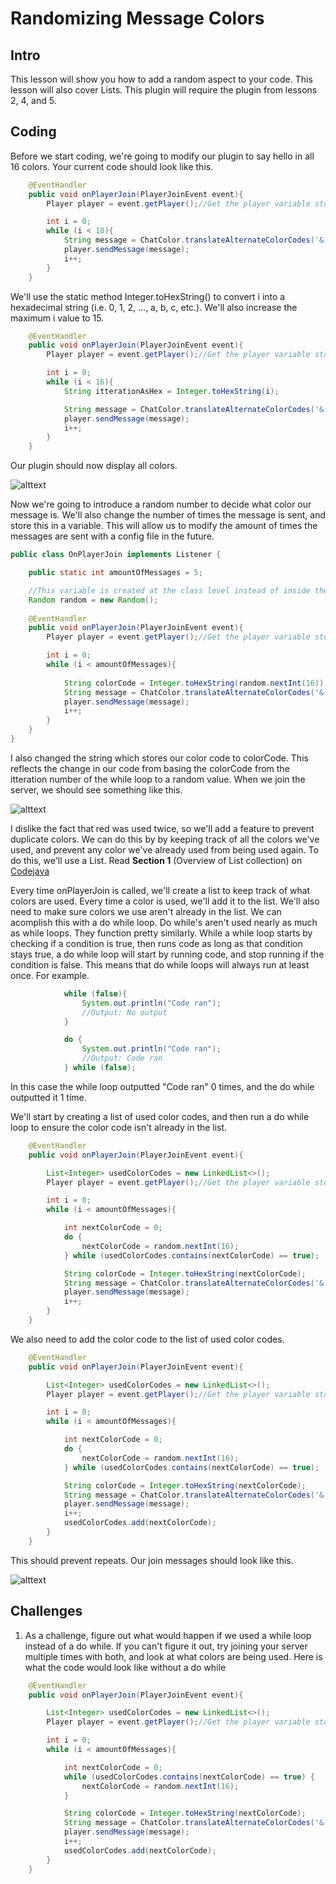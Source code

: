 # Randomizing Message Colors
## Intro
This lesson will show you how to add a random aspect to your code. This lesson will also cover Lists. This plugin will require the plugin from lessons 2, 4, and 5.

## Coding
Before we start coding, we're going to modify our plugin to say hello in all 16 colors. Your current code should look like this.
```java
    @EventHandler
    public void onPlayerJoin(PlayerJoinEvent event){
        Player player = event.getPlayer();//Get the player variable stored inside our event

        int i = 0;
        while (i < 10){
            String message = ChatColor.translateAlternateColorCodes('&',"&" + i + "Hello " + player.getName());
            player.sendMessage(message);
            i++;
        }
    }
```

We'll use the static method Integer.toHexString() to convert i into a hexadecimal string (i.e. 0, 1, 2, ..., a, b, c, etc.). We'll also increase the maximum i value to 15.

```java
    @EventHandler
    public void onPlayerJoin(PlayerJoinEvent event){
        Player player = event.getPlayer();//Get the player variable stored inside our event

        int i = 0;
        while (i < 16){
            String itterationAsHex = Integer.toHexString(i);

            String message = ChatColor.translateAlternateColorCodes('&',"&" + itterationAsHex + "Hello " + player.getName());
            player.sendMessage(message);
            i++;
        }
    }
```

Our plugin should now display all colors.

![alttext](https://github.com/Exeton/SpigotTutorial/blob/master/LessonPictures/Lesson4-6/Lesson6%20All%20colors.PNG)

Now we're going to introduce a random number to decide what color our message is. We'll also change the number of times the message is sent, and store this in a variable. This will allow us to modify the amount of times the messages are sent with a config file in the future.

```java
public class OnPlayerJoin implements Listener {

    public static int amountOfMessages = 5;

    //This variable is created at the class level instead of inside the method because we don't need to make a new random every time a player joins.
    Random random = new Random(); 
    
    @EventHandler
    public void onPlayerJoin(PlayerJoinEvent event){
        Player player = event.getPlayer();//Get the player variable stored inside our event

        int i = 0;
        while (i < amountOfMessages){
            
            String colorCode = Integer.toHexString(random.nextInt(16));
            String message = ChatColor.translateAlternateColorCodes('&',"&" + colorCode + "Hello " + player.getName());
            player.sendMessage(message);
            i++;
        }
    }
}
```

I also changed the string which stores our color code to colorCode. This reflects the change in our code from basing the colorCode from the itteration number of the while loop to a random value.
When we join the server, we should see something like this.

![alttext](https://github.com/Exeton/SpigotTutorial/blob/master/LessonPictures/Lesson4-6/Lesson%206%20Random%20Colors.PNG)

I dislike the fact that red was used twice, so we'll add a feature to prevent duplicate colors. We can do this by by keeping track of all the colors we've used, and prevent any color we've already used from being used again.
To do this, we'll use a List. Read **Section 1** (Overview of List collection) on [Codejava](https://www.codejava.net/java-core/collections/java-list-collection-tutorial-and-examples)

Every time onPlayerJoin is called, we'll create a list to keep track of what colors are used. Every time a color is used, we'll add it to the list. We'll also need to make sure colors we use aren't already in the list. We can acomplish this with a do while loop. Do while's aren't used nearly as much as while loops. They function pretty similarly. While a while loop starts by checking if a condition is true, then runs code as long as that condition stays true, a do while loop will start by running code, and stop running if the condition is false. This means that do while loops will always run at least once. For example.

```java
            while (false){
                System.out.println("Code ran");
                //Output: No output
            }

            do {
                System.out.println("Code ran");
                //Output: Code ran
            } while (false);
```

In this case the while loop outputted "Code ran" 0 times, and the do while outputted it 1 time.

We'll start by creating a list of used color codes, and then run a do while loop to ensure the color code isn't already in the list.

```java
    @EventHandler
    public void onPlayerJoin(PlayerJoinEvent event){

        List<Integer> usedColorCodes = new LinkedList<>();
        Player player = event.getPlayer();//Get the player variable stored inside our event

        int i = 0;
        while (i < amountOfMessages){

            int nextColorCode = 0;
            do {
                nextColorCode = random.nextInt(16);
            } while (usedColorCodes.contains(nextColorCode) == true);

            String colorCode = Integer.toHexString(nextColorCode);
            String message = ChatColor.translateAlternateColorCodes('&',"&" + colorCode + "Hello " + player.getName());
            player.sendMessage(message);
            i++;
        }
    }
```

We also need to add the color code to the list of used color codes.

```java
    @EventHandler
    public void onPlayerJoin(PlayerJoinEvent event){

        List<Integer> usedColorCodes = new LinkedList<>();
        Player player = event.getPlayer();//Get the player variable stored inside our event

        int i = 0;
        while (i < amountOfMessages){

            int nextColorCode = 0;
            do {
                nextColorCode = random.nextInt(16);
            } while (usedColorCodes.contains(nextColorCode) == true);

            String colorCode = Integer.toHexString(nextColorCode);
            String message = ChatColor.translateAlternateColorCodes('&',"&" + colorCode + "Hello " + player.getName());
            player.sendMessage(message);
            i++;
            usedColorCodes.add(nextColorCode);
        }
    }
```

This should prevent repeats. Our join messages should look like this.

![alttext](https://github.com/Exeton/SpigotTutorial/blob/master/LessonPictures/Lesson4-6/Lesson6%20RandomNoDups.PNG)

## Challenges

1. As a challenge, figure out what would happen if we used a while loop instead of a do while. If you can't figure it out, try joining your server multiple times with both, and look at what colors are being used. Here is what the code would look like without a do while

```java
    @EventHandler
    public void onPlayerJoin(PlayerJoinEvent event){

        List<Integer> usedColorCodes = new LinkedList<>();
        Player player = event.getPlayer();//Get the player variable stored inside our event

        int i = 0;
        while (i < amountOfMessages){

            int nextColorCode = 0;
            while (usedColorCodes.contains(nextColorCode) == true) {
                nextColorCode = random.nextInt(16);
            }

            String colorCode = Integer.toHexString(nextColorCode);
            String message = ChatColor.translateAlternateColorCodes('&',"&" + colorCode + "Hello " + player.getName());
            player.sendMessage(message);
            i++;
            usedColorCodes.add(nextColorCode);
        }
    }
```


